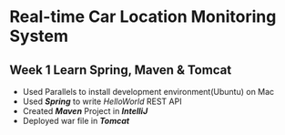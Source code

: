 # Real-time Car Location Monitoring System

## Week 1  Learn Spring, Maven & Tomcat

* Used Parallels to install development environment(Ubuntu) on Mac
* Used ***Spring*** to write *HelloWorld* REST API
* Created ***Maven*** Project in ***IntelliJ***
* Deployed war file in ***Tomcat***